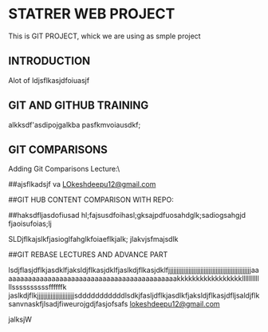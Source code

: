 
# STATRER WEB PROJECT
This is GIT PROJECT, whick we are using as smple project


## INTRODUCTION
Alot of ldjsflkasjdfoiuasjf


## GIT AND GITHUB TRAINING
alkksdf'asdipojgalkba pasfkmvoiausdkf;

## GIT COMPARISONS
Adding Git Comparisons Lecture:\\

##ajsflkadsjf va
LOkeshdeepu12@gmail.com

##GIT HUB CONTENT COMPARISON WITH REPO:

##haksdfljasdofiusad hl;fajsusdfoihasl;gksajpdfuosahdglk;sadiogsahgjd fjaoisufoias;lj



SLDjflkajslkfjasioglfahglkfoiaeflkjalk; jlakvjsfmajsdlk




##GIT REBASE LECTURES AND ADVANCE PART


lsdjflasjdflkjasdklfjaksldjflkasjdklfjaslkdjflkasjdklfjjjjjjjjjjjjjjjjjjjjjjjjjjjjjjjjjjjjjjjjjjjjjjjjjaaaaaaaaaaaaaaaaaaaaaaaaaaaaaaaaaaaaaaaaaaaaakkkkkkkkkkkkkkkkkllllllllllllssssssssssffffffk
jaslkdjflkjjjjjjjjjjjjjjjjjjjjjjsdddddddddddlsdkjfasljdflkjasdlkfjaksldjflkasjdfljsaldjflksanvnaskfjlsadjfiweurojgdjfasjofsafs
lokeshdeepu12@gmail.com

jalksjW

